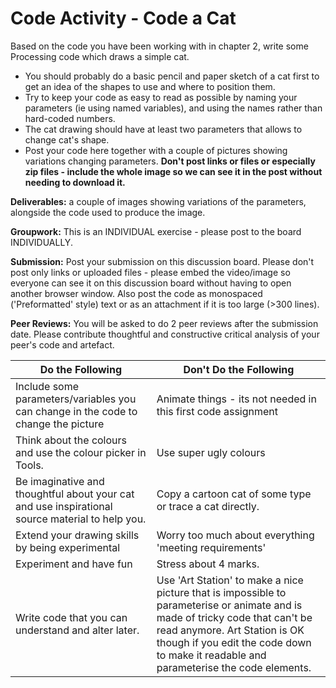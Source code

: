 # Code Activity - Code a Cat

Based on the code you have been working with in chapter 2, write some Processing code which draws a simple cat.

- You should probably do a basic pencil and paper sketch of a cat first to get an idea of the shapes to use and where to position them.
- Try to keep your code as easy to read as possible by naming your parameters (ie using named variables), and using the names rather than hard-coded numbers.
- The cat drawing should have at least two parameters that allows to change cat's shape.
- Post your code here together with a couple of pictures showing variations changing parameters. **Don't post links or files or especially zip files - include the whole image so we can see it in the post without needing to download it.**

**Deliverables:** a couple of images showing variations of the parameters, alongside the code used to produce the image.

**Groupwork:** This is an INDIVIDUAL exercise - please post to the board INDIVIDUALLY.

**Submission:** Post your submission on this discussion board. Please don't post only links or uploaded files - please embed the video/image so everyone can see it on this discussion board without having to open another browser window. Also post the code as monospaced ('Preformatted' style) text or as an attachment if it is too large (>300 lines).

**Peer Reviews:** You will be asked to do 2 peer reviews after the submission date. Please contribute thoughtful and constructive critical analysis of your peer's code and artefact.

| Do the Following                                                                                | Don't Do the Following                                                                                                                                                                                                                                   |
| ----------------------------------------------------------------------------------------------- | -------------------------------------------------------------------------------------------------------------------------------------------------------------------------------------------------------------------------------------------------------- |
| Include some parameters/variables you can change in the code to change the picture              | Animate things - its not needed in this first code assignment                                                                                                                                                                                            |
| Think about the colours and use the colour picker in Tools.                                     | Use super ugly colours                                                                                                                                                                                                                                   |
| Be imaginative and thoughtful about your cat and use inspirational source material to help you. | Copy a cartoon cat of some type or trace a cat directly.                                                                                                                                                                                                 |
| Extend your drawing skills by being experimental                                                | Worry too much about everything 'meeting requirements'                                                                                                                                                                                                   |
| Experiment and have fun                                                                         | Stress about 4 marks.                                                                                                                                                                                                                                    |
| Write code that you can understand and alter later.                                             | Use 'Art Station' to make a nice picture that is impossible to parameterise or animate and is made of tricky code that can't be read anymore. Art Station is OK though if you edit the code down to make it readable and parameterise the code elements. |
